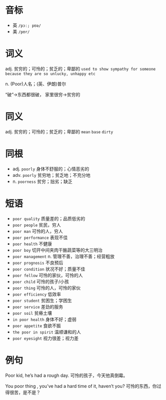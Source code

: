 # 音标

- 英 `/pɔː; pʊə/`
- 美 `/pʊr/`

# 词义

adj. 贫穷的；可怜的；贫乏的；卑鄙的
`used to show sympathy for someone because they are so unlucky, unhappy etc`

n. (Poor)人名；(英、伊朗)普尔




“破”→东西都很破， 家里很穷→贫穷的

# 同义

adj. 贫穷的；可怜的；贫乏的；卑鄙的
`mean` `base` `dirty`

# 同根

- adj. `poorly` 身体不舒服的；心情恶劣的
- adv. `poorly` 贫穷地；贫乏地；不充分地
- n. `poorness` 贫穷；拙劣；缺乏

# 短语

- `poor quality` 质量差的；品质低劣的
- `poor people` 贫民，穷人
- `poor man` 可怜的人，穷人
- `poor performance` 表现不佳
- `poor health` 不健康
- `poor boy` 切开中间夹肉干酪蔬菜等的大三明治
- `poor management` n. 管理不善，治理不善；经营粗放
- `poor prognosis` 不良预后
- `poor condition` 状况不好；质量不佳
- `poor fellow` 可怜的家伙，可怜的人
- `poor child` 可怜的孩子/小孩
- `poor thing` 可怜的人，可怜的家伙
- `poor efficiency` 低效率
- `poor student` 贫困生；学困生
- `poor service` 差劲的服务
- `poor soil` 贫瘠土壤
- `in poor health` 身体不好；虚弱
- `poor appetite` 食欲不振
- `the poor in spirit` 温顺谦和的人
- `poor eyesight` 视力很差；视力差

# 例句

Poor kid, he’s had a rough day.
可怜的孩子，今天他真倒霉。

You poor thing , you’ve had a hard time of it, haven’t you?
可怜的东西，你过得很苦，是不是？


